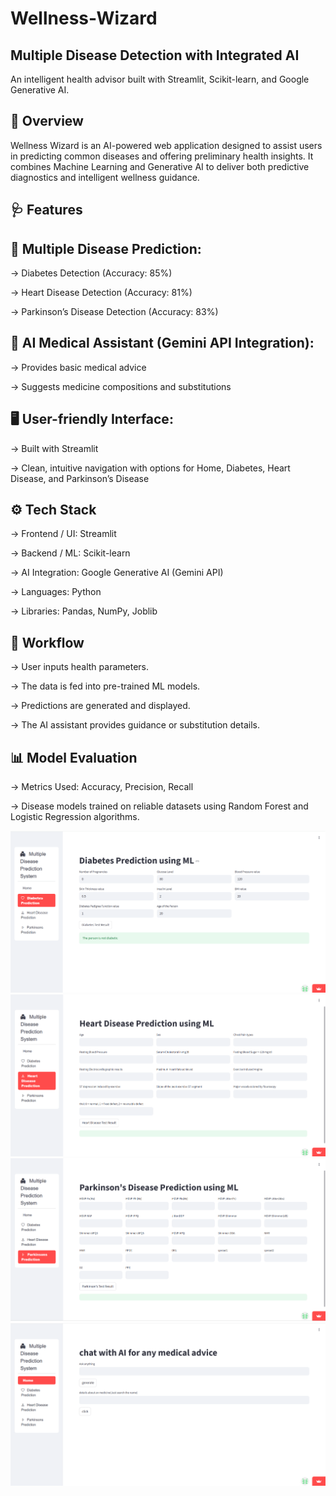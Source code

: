 # Wellness-Wizard

Multiple Disease Detection with Integrated AI
---------------------------------------------

An intelligent health advisor built with Streamlit, Scikit-learn, and Google Generative AI.

🚀 Overview
------------

Wellness Wizard is an AI-powered web application designed to assist users in predicting common diseases and offering preliminary health insights.
It combines Machine Learning and Generative AI to deliver both predictive diagnostics and intelligent wellness guidance.

🩺 Features
------------

🧬 Multiple Disease Prediction:
-------------------------------

-> Diabetes Detection (Accuracy: 85%)

-> Heart Disease Detection (Accuracy: 81%)

-> Parkinson’s Disease Detection (Accuracy: 83%)

💬 AI Medical Assistant (Gemini API Integration):
-------------------------------------------------

-> Provides basic medical advice

-> Suggests medicine compositions and substitutions

🖥️ User-friendly Interface:
---------------------------

-> Built with Streamlit

-> Clean, intuitive navigation with options for Home, Diabetes, Heart Disease, and Parkinson’s Disease

⚙️ Tech Stack
--------------

-> Frontend / UI: Streamlit

-> Backend / ML: Scikit-learn

-> AI Integration: Google Generative AI (Gemini API)

-> Languages: Python

-> Libraries: Pandas, NumPy, Joblib

🧩 Workflow
------------

-> User inputs health parameters.

-> The data is fed into pre-trained ML models.

-> Predictions are generated and displayed.

-> The AI assistant provides guidance or substitution details.

📊 Model Evaluation
--------------------

-> Metrics Used: Accuracy, Precision, Recall

-> Disease models trained on reliable datasets using Random Forest and Logistic Regression algorithms.






![image alt](https://github.com/pritisha24/WellNessWizard/blob/3bf8fc82f84211d9fdc248e586239987c289f5e5/Screenshot%202025-10-16%20184738.png)
![image alt](https://github.com/pritisha24/WellNessWizard/blob/ec62fbad2579e665d662d13ab1d4af706b48e22c/Screenshot%202025-10-16%20184306.png)
![image alt](https://github.com/pritisha24/WellNessWizard/blob/5b9f066af921b076136755729e42a62f206a3d55/Screenshot%202025-10-16%20184802.png)
![image alt](https://github.com/pritisha24/WellNessWizard/blob/6b308eb23661909ad6072f610634c4a3027b3275/Screenshot%202025-10-16%20184829.png)




